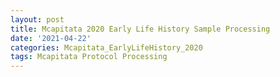 ```yaml
---
layout: post
title: Mcapitata 2020 Early Life History Sample Processing
date: '2021-04-22'
categories: Mcapitata_EarlyLifeHistory_2020
tags: Mcapitata Protocol Processing
---
```

